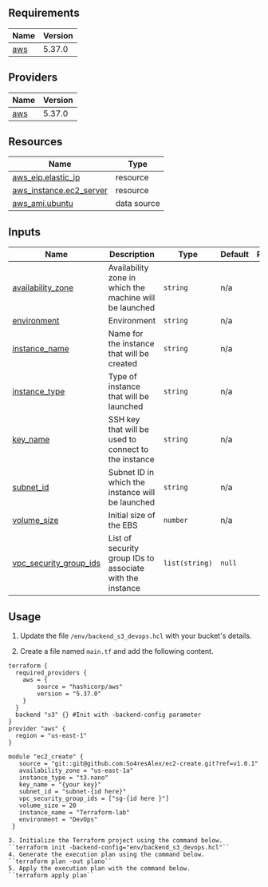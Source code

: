 <!-- BEGIN_TF_DOCS -->
## Requirements

| Name | Version |
|------|---------|
| <a name="requirement_aws"></a> [aws](#requirement\_aws) | 5.37.0 |

## Providers

| Name | Version |
|------|---------|
| <a name="provider_aws"></a> [aws](#provider\_aws) | 5.37.0 |

## Resources

| Name | Type |
|------|------|
| [aws_eip.elastic_ip](https://registry.terraform.io/providers/hashicorp/aws/latest/docs/resources/eip) | resource |
| [aws_instance.ec2_server](https://registry.terraform.io/providers/hashicorp/aws/latest/docs/resources/instance) | resource |
| [aws_ami.ubuntu](https://registry.terraform.io/providers/hashicorp/aws/latest/docs/data-sources/ami) | data source |

## Inputs

| Name | Description | Type | Default | Required |
|------|-------------|------|---------|:--------:|
| <a name="input_availability_zone"></a> [availability\_zone](#input\_availability\_zone) | Availability zone in which the machine will be launched | `string` | n/a | yes |
| <a name="input_environment"></a> [environment](#input\_environment) | Environment | `string` | n/a | yes |
| <a name="input_instance_name"></a> [instance\_name](#input\_instance\_name) | Name for the instance that will be created | `string` | n/a | yes |
| <a name="input_instance_type"></a> [instance\_type](#input\_instance\_type) | Type of instance that will be launched | `string` | n/a | yes |
| <a name="input_key_name"></a> [key\_name](#input\_key\_name) | SSH key that will be used to connect to the instance | `string` | n/a | yes |
| <a name="input_subnet_id"></a> [subnet\_id](#input\_subnet\_id) | Subnet ID in which the instance will be launched | `string` | n/a | yes |
| <a name="input_volume_size"></a> [volume\_size](#input\_volume\_size) | Initial size of the EBS | `number` | n/a | yes |
| <a name="input_vpc_security_group_ids"></a> [vpc\_security\_group\_ids](#input\_vpc\_security\_group\_ids) | List of security group IDs to associate with the instance | `list(string)` | `null` | no |
<!-- END_TF_DOCS -->

## Usage

 1. Update the file ``/env/backend_s3_devops.hcl`` with your bucket's details.

 2. Create a file named ``main.tf`` and add the following content.

````hcl
terraform {
  required_providers {
    aws = {
        source = "hashicorp/aws"
        version = "5.37.0"
    }   
  }
  backend "s3" {} #Init with -backend-config parameter 
}
provider "aws" {
  region = "us-east-1"
}

module "ec2_create" {
   source = "git::git@github.com:So4resAlex/ec2-create.git?ref=v1.0.1"
   availability_zone = "us-east-1a"
   instance_type = "t3.nano"
   key_name = "{your key}"
   subnet_id = "subnet-{id here}"
   vpc_security_group_ids = ["sg-{id here }"]
   volume_size = 20
   instance_name = "Terraform-lab"
   environment = "DevOps"
 }

3. Initialize the Terraform project using the command below.
``terraform init -backend-config="env/backend_s3_devops.hcl"``
4. Generate the execution plan using the command below.
``terraform plan -out plano``
5. Apply the execution plan with the command below.
``terraform apply plan``
````